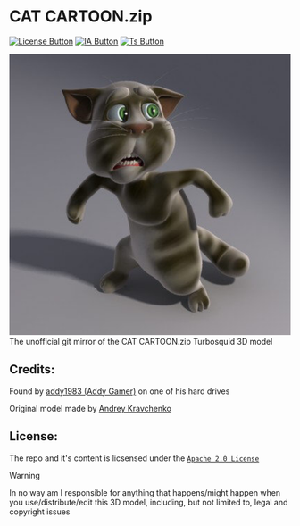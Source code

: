 [License Button]: https://img.shields.io/badge/License-Apache_2.0-silver?logo=apache&logoColor=white
[License Link]: https://github.com/Andres9890/CAT-CARTOON.zip/blob/main/LICENSE 'Apache 2.0 License.'
[IA Button]: https://img.shields.io/badge/Archive.org_Page-black?logo=internetarchive&logoColor=white
[IA Link]:
https://archive.org/details/cat-cartoon.zip 'Archive.org Page.'
[Ts Button]: https://img.shields.io/badge/Original_Turbosquid_Page-orange?logo=turbosquid&logoColor=white
[Ts Link]:
https://web.archive.org/web/20090216180017/https://www.turbosquid.com/FullPreview/Index.cfm/ID/223226 'Original Turbosquid Page.'

# CAT CARTOON.zip
[![License Button]][License Link]
[![IA Button]][IA Link]
[![Ts Button]][Ts Link]

<img width="550" src="CatCartoon.png"/>
The unofficial git mirror of the CAT CARTOON.zip Turbosquid 3D model

## Credits:
Found by [addy1983 (Addy Gamer)](https://www.youtube.com/@addy1983) on one of his hard drives

Original model made by [Andrey Kravchenko](https://www.turbosquid.com/Search/Artists/Andrey-Kravchenko)

## License:
The repo and it's content is licsensed under the [`Apache 2.0 License`](https://github.com/Andres9890/CAT-CARTOON.zip/blob/main/LICENSE)

>[!WARNING]
> In no way am I responsible for anything that happens/might happen when you use/distribute/edit this 3D model, including, but not limited to, legal and copyright issues
